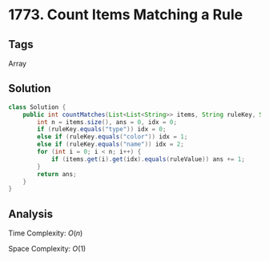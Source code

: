 # 1773. Count Items Matching a Rule

## Tags

Array

## Solution

```java
class Solution {
    public int countMatches(List<List<String>> items, String ruleKey, String ruleValue) {
        int n = items.size(), ans = 0, idx = 0;
        if (ruleKey.equals("type")) idx = 0;
        else if (ruleKey.equals("color")) idx = 1;
        else if (ruleKey.equals("name")) idx = 2;
        for (int i = 0; i < n; i++) {
            if (items.get(i).get(idx).equals(ruleValue)) ans += 1;
        }
        return ans;
    }
}
```

## Analysis

Time Complexity: $O(n)$

Space Complexity: $O(1)$
